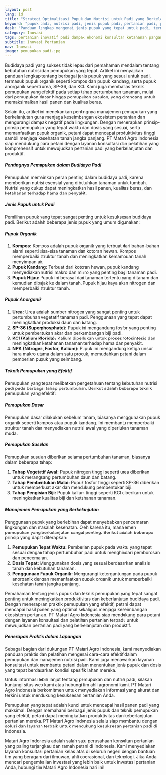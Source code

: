 ```yaml
---
layout: post
lang: id
title: "Strategi Optimalisasi Pupuk dan Nutrisi untuk Padi yang Berkelanjutan"
keyword: "pupuk padi, nutrisi padi, jenis pupuk padi, pertanian padi, pupuk organik, pupuk anorganik, teknik pemupukan, konsultan pertanian, pelatihan pertanian terpadu, PT Matari Agro Indonesia"
desk: "Panduan lengkap mengenai jenis pupuk yang tepat untuk padi, termasuk pupuk organik dan anorganik, serta teknik pemupukan untuk hasil panen optimal"
category: Inovasi
tags: pertanian inovatif padi dampak ekonomi konsultan ketahanan pangan
subtitle: Inovasi Pertanian
nav: Inovasi
image: pemupukan_padi.jpg
---
```


Budidaya padi yang sukses tidak lepas dari pemahaman mendalam tentang kebutuhan nutrisi dan pemupukan yang tepat. Artikel ini menyajikan panduan lengkap tentang berbagai jenis pupuk yang sesuai untuk padi, termasuk pupuk organik seperti kompos dan pupuk kandang, serta pupuk anorganik seperti urea, SP-36, dan KCl. Kami juga membahas teknik pemupukan yang efektif pada setiap tahap pertumbuhan tanaman, mulai dari pemupukan dasar hingga pemupukan susulan, yang dirancang untuk memaksimalkan hasil panen dan kualitas beras.

Selain itu, artikel ini menekankan pentingnya manajemen pemupukan yang berkelanjutan guna menjaga keseimbangan ekosistem pertanian dan mengurangi dampak negatif pada lingkungan. Dengan menerapkan prinsip-prinsip pemupukan yang tepat waktu dan dosis yang sesuai, serta memanfaatkan pupuk organik, petani dapat mencapai produktivitas tinggi sambil menjaga kesehatan tanah jangka panjang. PT Matari Agro Indonesia siap mendukung para petani dengan layanan konsultasi dan pelatihan yang komprehensif untuk mewujudkan pertanian padi yang berkelanjutan dan produktif.

##### Pentingnya Pemupukan dalam Budidaya Padi
Pemupukan memainkan peran penting dalam budidaya padi, karena memberikan nutrisi esensial yang dibutuhkan tanaman untuk tumbuh. Nutrisi yang cukup dapat meningkatkan hasil panen, kualitas beras, dan ketahanan terhadap hama dan penyakit.

##### Jenis Pupuk untuk Padi
Pemilihan pupuk yang tepat sangat penting untuk kesuksesan budidaya padi. Berikut adalah beberapa jenis pupuk yang umum digunakan:

##### Pupuk Organik
1. **Kompos:** Kompos adalah pupuk organik yang terbuat dari bahan-bahan alami seperti sisa-sisa tanaman dan kotoran hewan. Kompos memperbaiki struktur tanah dan meningkatkan kemampuan tanah menyimpan air.
2. **Pupuk Kandang:** Terbuat dari kotoran hewan, pupuk kandang menyediakan nutrisi makro dan mikro yang penting bagi tanaman padi.
3. **Pupuk Hijau:** Pupuk ini berasal dari tanaman tertentu yang ditanam dan kemudian dibajak ke dalam tanah. Pupuk hijau kaya akan nitrogen dan memperbaiki struktur tanah.

##### Pupuk Anorganik
1. **Urea:** Urea adalah sumber nitrogen yang sangat penting untuk pertumbuhan vegetatif tanaman padi. Penggunaan yang tepat dapat meningkatkan produksi daun dan batang.
2. **SP-36 (Superphosphate):** Pupuk ini mengandung fosfor yang penting untuk pembentukan akar dan perkembangan biji padi.
3. **KCl (Kalium Klorida):** Kalium diperlukan untuk proses fotosintesis dan meningkatkan ketahanan tanaman terhadap hama dan penyakit.
4. **NPK (Nitrogen, Fosfor, Kalium):** Pupuk ini mengandung ketiga unsur hara makro utama dalam satu produk, memudahkan petani dalam pemberian pupuk yang seimbang.

##### Teknik Pemupukan yang Efektif
Pemupukan yang tepat melibatkan pengetahuan tentang kebutuhan nutrisi padi pada berbagai tahap pertumbuhan. Berikut adalah beberapa teknik pemupukan yang efektif:

##### Pemupukan Dasar
Pemupukan dasar dilakukan sebelum tanam, biasanya menggunakan pupuk organik seperti kompos atau pupuk kandang. Ini membantu memperbaiki struktur tanah dan menyediakan nutrisi awal yang diperlukan tanaman muda.

##### Pemupukan Susulan
Pemupukan susulan diberikan selama pertumbuhan tanaman, biasanya dalam beberapa tahap:
1. **Tahap Vegetatif Awal:** Pupuk nitrogen tinggi seperti urea diberikan untuk merangsang pertumbuhan daun dan batang.
2. **Tahap Pembentukan Malai:** Pupuk fosfor tinggi seperti SP-36 diberikan untuk memperkuat akar dan mendukung pembentukan biji.
3. **Tahap Pengisian Biji:** Pupuk kalium tinggi seperti KCl diberikan untuk meningkatkan kualitas biji dan ketahanan tanaman.

##### Manajemen Pemupukan yang Berkelanjutan
Penggunaan pupuk yang berlebihan dapat menyebabkan pencemaran lingkungan dan masalah kesehatan. Oleh karena itu, manajemen pemupukan yang berkelanjutan sangat penting. Berikut adalah beberapa prinsip yang dapat diterapkan:
1. **Pemupukan Tepat Waktu:** Pemberian pupuk pada waktu yang tepat sesuai dengan tahap pertumbuhan padi untuk menghindari pemborosan dan pencemaran.
2. **Dosis Tepat:** Menggunakan dosis yang sesuai berdasarkan analisis tanah dan kebutuhan tanaman.
3. **Penggunaan Pupuk Organik:** Mengurangi ketergantungan pada pupuk anorganik dengan memanfaatkan pupuk organik untuk memperbaiki kesehatan tanah jangka panjang.

Pemahaman tentang jenis pupuk dan teknik pemupukan yang tepat sangat penting untuk meningkatkan produktivitas dan keberlanjutan budidaya padi. Dengan menerapkan praktik pemupukan yang efektif, petani dapat mencapai hasil panen yang optimal sekaligus menjaga keseimbangan ekosistem pertanian. PT Matari Agro Indonesia siap mendukung para petani dengan layanan konsultasi dan pelatihan pertanian terpadu untuk mewujudkan pertanian padi yang berkelanjutan dan produktif.

##### Penerapan Praktis dalam Lapangan
Sebagai bagian dari dukungan PT Matari Agro Indonesia, kami menyediakan panduan praktis dan pelatihan mengenai cara-cara efektif dalam pemupukan dan manajemen nutrisi padi. Kami juga menawarkan layanan konsultasi untuk membantu petani dalam menentukan jenis pupuk dan dosis yang tepat berdasarkan kondisi spesifik lahan mereka.

Untuk informasi lebih lanjut tentang pemupukan dan nutrisi padi, silakan kunjungi situs web kami atau hubungi tim ahli agronomi kami. PT Matari Agro Indonesia berkomitmen untuk menyediakan informasi yang akurat dan terkini untuk mendukung kesuksesan pertanian Anda.

Pemupukan yang tepat adalah kunci untuk mencapai hasil panen padi yang maksimal. Dengan memahami berbagai jenis pupuk dan teknik pemupukan yang efektif, petani dapat meningkatkan produktivitas dan keberlanjutan pertanian mereka. PT Matari Agro Indonesia selalu siap membantu dengan solusi dan layanan terbaik untuk mendukung kesuksesan pertanian padi di Indonesia.

Matari Agro Indonesia adalah salah satu perusahaan konsultan pertanian yang paling terjangkau dan ramah petani di Indonesia. Kami menyediakan layanan konsultasi pertanian kelas atas di seluruh negeri dengan bantuan tim yang beragam dari ilmuwan, ahli operasional, dan teknologi. Jika Anda mencari pengembalian investasi yang lebih baik untuk investasi pertanian Anda, hubungi tim Matari Agro Indonesia hari ini!


